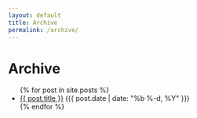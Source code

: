 ```yaml
---
layout: default
title: Archive
permalink: /archive/
---
```


<div class="home other-pages">
  <h1 class="page-heading">Archive</h1>
  <ul class="posts">
  {% for post in site.posts %}
    <li>
      <a href="{{ post.url | prepend: site.baseurl }}">{{ post.title }}</a> ({{ post.date | date: "%b %-d, %Y" }})
    </li>
  {% endfor %}
  </ul>
</div>